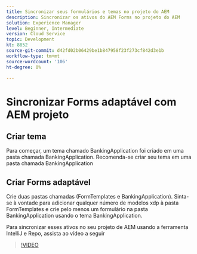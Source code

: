 ```yaml
---
title: Sincronizar seus formulários e temas no projeto do AEM
description: Sincronizar os ativos do AEM Forms no projeto do AEM
solution: Experience Manager
level: Beginner, Intermediate
version: Cloud Service
topic: Development
kt: 8852
source-git-commit: d42fd02b06429be1b847958f23f273cf842d3e1b
workflow-type: tm+mt
source-wordcount: '106'
ht-degree: 0%

---
```



# Sincronizar Forms adaptável com AEM projeto

## Criar tema

Para começar, um tema chamado BankingApplication foi criado em uma pasta chamada BankingApplication. Recomenda-se criar seu tema em uma pasta chamada BankingApplication

## Criar Forms adaptável

Crie duas pastas chamadas (FormTemplates e BankingApplication). Sinta-se à vontade para adicionar qualquer número de modelos xdp à pasta FormTemplates e crie pelo menos um formulário na pasta BankingApplication usando o tema BankingApplication.

Para sincronizar esses ativos no seu projeto de AEM usando a ferramenta IntelliJ e Repo, assista ao vídeo a seguir
>[!VIDEO](https://video.tv.adobe.com/v/336937?quality=12&learn=on)



